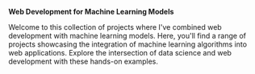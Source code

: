 ****Web Development for Machine Learning Models****

Welcome to this collection of projects where I've combined web development with machine learning models. Here, you'll find a range of projects showcasing the integration of machine learning algorithms into web applications. Explore the intersection of data science and web development with these hands-on examples.
